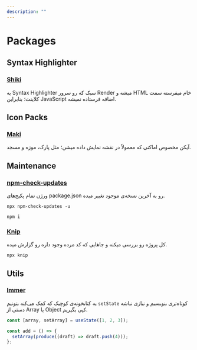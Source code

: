 ```yaml
---
description: ""
---
```


# Packages

## Syntax Highlighter

### [Shiki](https://shiki.style/)

یه Syntax Highlighter سبک که رو سرور Render میشه و HTML خام میفرسته سمت کلاینت؛ بنابراین JavaScript اضافه فرستاده نمیشه.

## Icon Packs

### [Maki](https://labs.mapbox.com/maki-icons/)

آیکن مخصوص اماکنی که معمولاً در نقشه نمایش داده میشن؛ مثل پارک، موزه و مسجد.

## Maintenance

### [npm-check-updates](https://www.npmjs.com/package/npm-check-updates)

ورژن تمام پکیج‌های package.json رو به آخرین نسخه‌ی موجود تغییر میده.

```shell
npx npm-check-updates -u
```

```shell
npm i
```

### [Knip](https://knip.dev/)

کل پروژه رو بررسی میکنه و جاهایی که کد مرده وجود داره رو گزارش میده.

```shell
npx knip
```

## Utils

### [Immer](https://immerjs.github.io/immer/)

یه کتابخونه‌ی کوچیک که کمک می‌کنه بتونیم `setState` کوتاه‌تری بنویسیم و نیازی نباشه دستی از Array یا Object کپی بگیریم.

```javascript
const [array, setArray] = useState([1, 2, 3]);

const add = () => {
  setArray(produce((draft) => draft.push(4)));
};
```
